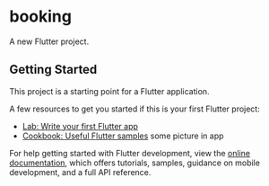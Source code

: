 # booking

A new Flutter project.

## Getting Started

This project is a starting point for a Flutter application.

A few resources to get you started if this is your first Flutter project:

- [Lab: Write your first Flutter app](https://docs.flutter.dev/get-started/codelab)
- [Cookbook: Useful Flutter samples](https://docs.flutter.dev/cookbook)
some picture in app


For help getting started with Flutter development, view the
[online documentation](https://docs.flutter.dev/), which offers tutorials,
samples, guidance on mobile development, and a full API reference.
